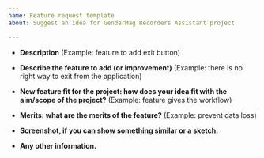 ```yaml
---
name: Feature request template
about: Suggest an idea for GenderMag Recorders Assistant project

---
```



* **Description** (Example: feature to add exit button)




* **Describe the feature to add (or improvement)** (Example: there is no right way to exit from the application)




* **New feature fit for the project: how does your idea fit with the aim/scope of the project?** (Example: feature gives the workflow) 




* **Merits: what are the merits of the feature?** (Example: prevent data loss)




* **Screenshot, if you can show something similar or a sketch.**




* **Any other information.**



